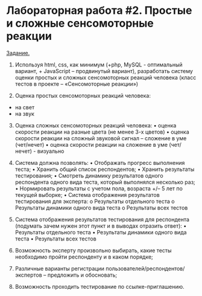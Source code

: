 # Лабораторная работа #2. **Простые и сложные сенсомоторные реакции**
<ins>Задание.</ins>

1.	Используя html, css, как минимум (+php, MySQL - оптимальный вариант, + JavaScript – продвинутый вариант), разработать систему оценки простых и сложных сенсомоторных реакций человека (класс тестов в проекте – «Сенсомоторные реакции») 

2.	Оценка простых сенсомоторных реакций человека: 
  - на свет 
  - на звук 

3.	Оценка сложных сенсомоторных реакций человека: 
  •	оценка скорости реакции на разные цвета (не менее 3-х цветов) 
  •	оценка скорости реакции на сложный звуковой сигнал – сложение в уме (чет/нечет) 
  •	оценка скорости реакции на сложение в уме (чет/нечет) - визуально 

4.	 Система должна позволять: 
  •	Отображать прогресс выполнения теста; 
  •	Хранить общий список респондентов; 
  •	Хранить результаты тестирования; 
  •	Смотреть динамику результатов одного респондента одного вида теста, который выполнялся несколько раз; 
  •	Нормировать результаты с учетом пола, возраста +/– 5 лет по текущей выборке; 
  •	Система отображения результатов тестирования для эксперта: 
    o	Результаты отдельного теста 
    o	Результаты динамики одного вида теста 
    o	Результаты всех тестов 

5.	 Система отображения результатов тестирования для респондента (подумать зачем нужен этот пункт и в выводах отразить ответ):
  •	Результаты отдельного теста 
  •	Результаты динамики одного вида теста 
  •	Результаты всех тестов 

6.	Возможность эксперту произвольно выбирать, какие тесты необходимо пройти респонденту и в каком порядке; 

7.	 Различные варианты регистрации пользователей/респондентов/экспертов – предложить и обосновать; 

8.	Возможность проходить тестирование по ссылке-приглашению.
